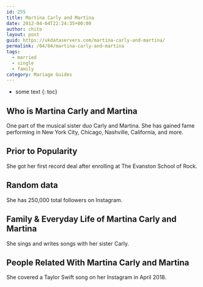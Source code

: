 ```yaml
---
id: 255
title: Martina Carly and Martina
date: 2012-04-04T22:24:35+00:00
author: chito
layout: post
guid: https://ukdataservers.com/martina-carly-and-martina/
permalink: /04/04/martina-carly-and-martina  
tags:
  - married
  - single
  - family
category: Mariage Guides
---
```


* some text
{: toc}


## Who is  Martina Carly and Martina
                  
                  
                  
One part of the musical sister duo Carly and Martina. She has gained fame performing in New York City, Chicago, Nashville, California, and more. 
                  
                
                
                
## Prior to Popularity 
                  
                  
                  
She got her first record deal after enrolling at The Evanston School of Rock.
                  
                
                
                
## Random data 
                  
                  
                  
She has 250,000 total followers on Instagram.
                  
                
                
                
## Family & Everyday Life of Martina Carly and Martina
                  
                  
                  
She sings and writes songs with her sister Carly.
                  
                
                
                
## People Related With  Martina Carly and Martina
                  
                  
                  
She covered a Taylor Swift song on her Instagram in April 2018.
                  
                
              
            
          
          
          
    
    
  
